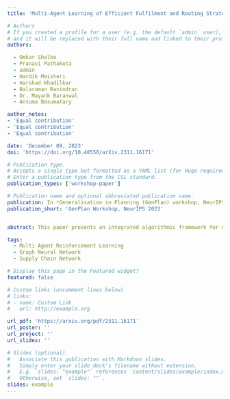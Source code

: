```yaml
---
title: 'Multi-Agent Learning of Efficient Fulfilment and Routing Strategies in E-Commerce'

# Authors
# If you created a profile for a user (e.g. the default `admin` user), write the username (folder name) here
# and it will be replaced with their full name and linked to their profile.
authors:

  - Omkar Shelke
  - Pranavi Pathakota
  - admin
  - Hardik Meisheri
  - Harshad Khadilkar
  - Balaraman Ravindran
  - Dr. Mayank Baranwal
  - Ansuma Basumatary

author_notes:
- 'Equal contribution'
- 'Equal contribution'
- 'Equal contribution'

date: 'December 09, 2023'
doi: 'https://doi.org/10.48550/arXiv.2311.16171'

# Publication type.
# Accepts a single type but formatted as a YAML list (for Hugo requirements).
# Enter a publication type from the CSL standard.
publication_types: ['workshop-paper']

# Publication name and optional abbreviated publication name.
publication: In *Generalisation in Planning (GenPlan) workshop, NeurIPS 2023*
publication_short: 'GenPlan Workshop, NeurIPS 2023'


abstract: This paper presents an integrated algorithmic framework for minimising product delivery costs in e-commerce (known as the cost-to-serve or C2S). One of the major challenges in e-commerce is the large volume of spatio-temporally diverse orders from multiple customers, each of which has to be fulfilled from one of several warehouses using a fleet of vehicles. This results in two levels of decision-making: (i) selection of a fulfillment node for each order (including the option of deferral to a future time), and then (ii) routing of vehicles (each of which can carry multiple orders originating from the same warehouse). We propose an approach that combines graph neural networks and reinforcement learning to train the node selection and vehicle routing agents. We include real-world constraints such as warehouse inventory capacity, vehicle characteristics such as travel times, service times, carrying capacity, and customer constraints including time windows for delivery. The complexity of this problem arises from the fact that outcomes (rewards) are driven both by the fulfillment node mapping as well as the routing algorithms, and are spatio-temporally distributed. Our experiments show that this algorithmic pipeline outperforms pure heuristic policies.

tags:
  - Multi Agent Reinforcement Learning
  - Graph Neural Network
  - Supply Chain Network

# Display this page in the Featured widget?
featured: false

# Custom links (uncomment lines below)
# links:
# - name: Custom Link
#   url: http://example.org

url_pdf: 'https://arxiv.org/pdf/2311.16171'
url_poster: ''
url_project: ''
url_slides: ''

# Slides (optional).
#   Associate this publication with Markdown slides.
#   Simply enter your slide deck's filename without extension.
#   E.g. `slides: "example"` references `content/slides/example/index.md`.
#   Otherwise, set `slides: ""`.
slides: example
---
```

